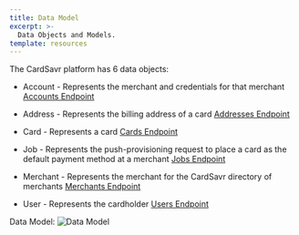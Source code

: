 ```yaml
---
title: Data Model
excerpt: >-
  Data Objects and Models.
template: resources
---
```


The CardSavr platform has 6 data objects:

* Account - 
Represents the merchant and credentials for that merchant
[Accounts Endpoint](https://www.strivve.com "Accounts Endpoint")

* Address - 
Represents the billing address of a card
[Addresses Endpoint](https://www.strivve.com "Addresses Endpoint")

* Card - 
Represents a card
[Cards Endpoint](https://www.strivve.com "Cards Endpoint")

* Job - 
Represents the push-provisioning request to place a card as the default payment method at a merchant
[Jobs Endpoint](https://www.strivve.com "Jobs Endpoint")

* Merchant - 
Represents the merchant for the CardSavr directory of merchants
[Merchants Endpoint](https://www.strivve.com "Merchants Endpoint")

* User - 
Represents the cardholder
[Users Endpoint](https://www.strivve.com "Users Endpoint")

Data Model: 
![Data Model](/images/data_object.jpeg "Data Model")


